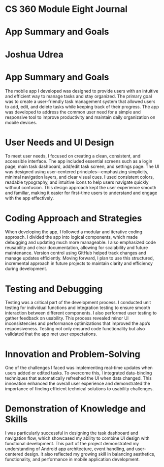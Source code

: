 # CS 360 Module Eight Journal
# App Summary and Goals
# Joshua Udrea

# App Summary and Goals
The mobile app I developed was designed to provide users with an intuitive and efficient way to manage tasks and stay organized. The primary goal was to create a user-friendly task management system that allowed users to add, edit, and delete tasks while keeping track of their progress. The app was developed to address the common user need for a simple and responsive tool to improve productivity and maintain daily organization on mobile devices.

# User Needs and UI Design
To meet user needs, I focused on creating a clean, consistent, and accessible interface. The app included essential screens such as a login page, main task dashboard, add/edit task screen, and settings page. The UI was designed using user-centered principles—emphasizing simplicity, minimal navigation layers, and clear visual cues. I used consistent colors, readable typography, and intuitive icons to help users navigate quickly without confusion. This design approach kept the user experience smooth and familiar, making it easier for first-time users to understand and engage with the app effectively.

# Coding Approach and Strategies
When developing the app, I followed a modular and iterative coding approach. I divided the app into logical components, which made debugging and updating much more manageable. I also emphasized code reusability and clear documentation, allowing for scalability and future maintenance. Version control using GitHub helped track changes and manage updates efficiently. Moving forward, I plan to use this structured, incremental approach in future projects to maintain clarity and efficiency during development.

# Testing and Debugging
Testing was a critical part of the development process. I conducted unit testing for individual functions and integration testing to ensure smooth interaction between different components. I also performed user testing to gather feedback on usability. This process revealed minor UI inconsistencies and performance optimizations that improved the app’s responsiveness. Testing not only ensured code functionality but also validated that the app met user expectations.

# Innovation and Problem-Solving
One of the challenges I faced was implementing real-time updates when users added or edited tasks. To overcome this, I integrated data-binding techniques that automatically refreshed the UI when data changed. This innovation enhanced the overall user experience and demonstrated the importance of finding efficient technical solutions to usability challenges.

# Demonstration of Knowledge and Skills
I was particularly successful in designing the task dashboard and navigation flow, which showcased my ability to combine UI design with functional development. This part of the project demonstrated my understanding of Android app architecture, event handling, and user-centered design. It also reflected my growing skill in balancing aesthetics, functionality, and performance in mobile application development.
